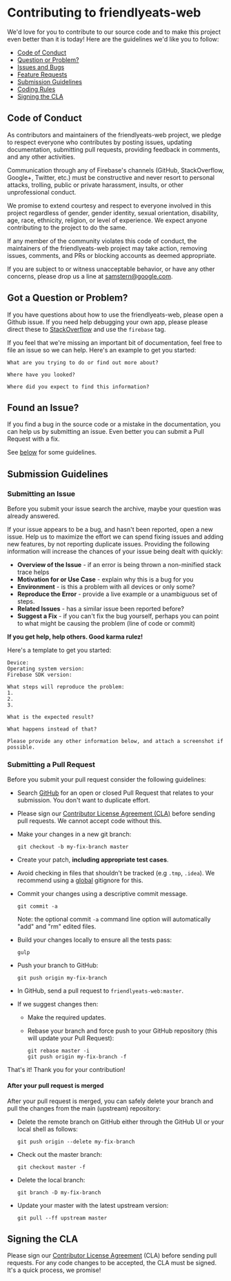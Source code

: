 # Contributing to friendlyeats-web

We'd love for you to contribute to our source code and to make this project even better than it is today! Here are the guidelines we'd like you to follow:

 - [Code of Conduct](#coc)
 - [Question or Problem?](#question)
 - [Issues and Bugs](#issue)
 - [Feature Requests](#feature)
 - [Submission Guidelines](#submit)
 - [Coding Rules](#rules)
 - [Signing the CLA](#cla)

## <a name="coc"></a> Code of Conduct

As contributors and maintainers of the friendlyeats-web project, we pledge to respect everyone who contributes by posting issues, updating documentation, submitting pull requests, providing feedback in comments, and any other activities.

Communication through any of Firebase's channels (GitHub, StackOverflow, Google+, Twitter, etc.) must be constructive and never resort to personal attacks, trolling, public or private harassment, insults, or other unprofessional conduct.

We promise to extend courtesy and respect to everyone involved in this project regardless of gender, gender identity, sexual orientation, disability, age, race, ethnicity, religion, or level of experience. We expect anyone contributing to the project to do the same.

If any member of the community violates this code of conduct, the maintainers of the friendlyeats-web project may take action, removing issues, comments, and PRs or blocking accounts as deemed appropriate.

If you are subject to or witness unacceptable behavior, or have any other concerns, please drop us a line at samstern@google.com.

## <a name="question"></a> Got a Question or Problem?

If you have questions about how to use the friendlyeats-web, please open a Github issue. If you need help debugging your own app, please please direct these to [StackOverflow][stackoverflow] and use the `firebase` tag.

If you feel that we're missing an important bit of documentation, feel free to
file an issue so we can help. Here's an example to get you started:

```
What are you trying to do or find out more about?

Where have you looked?

Where did you expect to find this information?
```

## <a name="issue"></a> Found an Issue?
If you find a bug in the source code or a mistake in the documentation, you can help us by
submitting an issue. Even better you can submit a Pull Request with a fix.

See [below](#submit) for some guidelines.

## <a name="submit"></a> Submission Guidelines

### Submitting an Issue
Before you submit your issue search the archive, maybe your question was already answered.

If your issue appears to be a bug, and hasn't been reported, open a new issue.
Help us to maximize the effort we can spend fixing issues and adding new
features, by not reporting duplicate issues.  Providing the following information will increase the
chances of your issue being dealt with quickly:

* **Overview of the Issue** - if an error is being thrown a non-minified stack trace helps
* **Motivation for or Use Case** - explain why this is a bug for you
* **Environment** - is this a problem with all devices or only some?
* **Reproduce the Error** - provide a live example or a unambiguous set of steps.
* **Related Issues** - has a similar issue been reported before?
* **Suggest a Fix** - if you can't fix the bug yourself, perhaps you can point to what might be
  causing the problem (line of code or commit)

**If you get help, help others. Good karma rulez!**

Here's a template to get you started:

```
Device: 
Operating system version:
Firebase SDK version:

What steps will reproduce the problem:
1.
2.
3.

What is the expected result?

What happens instead of that?

Please provide any other information below, and attach a screenshot if possible.
```

### Submitting a Pull Request
Before you submit your pull request consider the following guidelines:

* Search [GitHub](https://github.com/firebase/friendlyeats-web/pulls) for an open or closed Pull Request
  that relates to your submission. You don't want to duplicate effort.
* Please sign our [Contributor License Agreement (CLA)](#cla) before sending pull
  requests. We cannot accept code without this.
* Make your changes in a new git branch:

     ```shell
     git checkout -b my-fix-branch master
     ```

* Create your patch, **including appropriate test cases**.
* Avoid checking in files that shouldn't be tracked (e.g `.tmp`, `.idea`). We recommend using a [global](#global-gitignore) gitignore for this.
* Commit your changes using a descriptive commit message.

     ```shell
     git commit -a
     ```
  Note: the optional commit `-a` command line option will automatically "add" and "rm" edited files.

* Build your changes locally to ensure all the tests pass:

    ```shell
   gulp
    ```

* Push your branch to GitHub:

    ```shell
    git push origin my-fix-branch
    ```

* In GitHub, send a pull request to `friendlyeats-web:master`.
* If we suggest changes then:
  * Make the required updates.
  * Rebase your branch and force push to your GitHub repository (this will update your Pull Request):

    ```shell
    git rebase master -i
    git push origin my-fix-branch -f
    ```

That's it! Thank you for your contribution!

#### After your pull request is merged

After your pull request is merged, you can safely delete your branch and pull the changes
from the main (upstream) repository:

* Delete the remote branch on GitHub either through the GitHub UI or your local shell as follows:

    ```shell
    git push origin --delete my-fix-branch
    ```

* Check out the master branch:

    ```shell
    git checkout master -f
    ```

* Delete the local branch:

    ```shell
    git branch -D my-fix-branch
    ```

* Update your master with the latest upstream version:

    ```shell
    git pull --ff upstream master
    ```

## <a name="cla"></a> Signing the CLA

Please sign our [Contributor License Agreement][google-cla] (CLA) before sending pull requests. For any code
changes to be accepted, the CLA must be signed. It's a quick process, we promise!

[github]: https://github.com/firebase/friendyeats-android
[google-cla]: https://cla.developers.google.com
[stackoverflow]: http://stackoverflow.com/questions/tagged/firebase
[global-gitignore]: https://help.github.com/articles/ignoring-files/#create-a-global-gitignore
